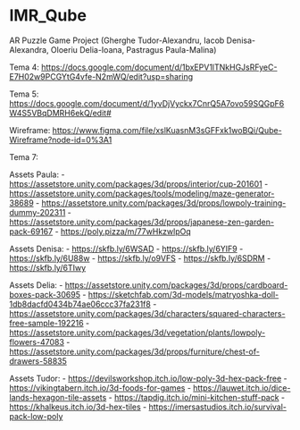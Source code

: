 # IMR_Qube
AR Puzzle Game Project (Gherghe Tudor-Alexandru, Iacob Denisa-Alexandra, Oloeriu Delia-Ioana, Pastragus Paula-Malina)

Tema 4: https://docs.google.com/document/d/1bxEPV1lTNkHGJsRFyeC-E7H02w9PCGYtG4vfe-N2mWQ/edit?usp=sharing

Tema 5: https://docs.google.com/document/d/1yvDjVyckx7CnrQ5A7ovo59SQGpF6W4S5VBqDMRH6ekQ/edit#

Wireframe: https://www.figma.com/file/xslKuasnM3sGFFxk1woBQi/Qube-Wireframe?node-id=0%3A1

Tema 7:

Assets Paula:
    - https://assetstore.unity.com/packages/3d/props/interior/cup-201601
    - https://assetstore.unity.com/packages/tools/modeling/maze-generator-38689
    - https://assetstore.unity.com/packages/3d/props/lowpoly-training-dummy-202311
    - https://assetstore.unity.com/packages/3d/props/japanese-zen-garden-pack-69167
    - https://poly.pizza/m/77wHkzwlpOq

Assets Denisa:
    - https://skfb.ly/6WSAD
    - https://skfb.ly/6YIF9
    - https://skfb.ly/6U88w
    - https://skfb.ly/o9VFS
    - https://skfb.ly/6SDRM
    - https://skfb.ly/6TIwy

Assets Delia:
    - https://assetstore.unity.com/packages/3d/props/cardboard-boxes-pack-30695
    - https://sketchfab.com/3d-models/matryoshka-doll-1db8dacfd0434b74ae06ccc37fa231f8
    - https://assetstore.unity.com/packages/3d/characters/squared-characters-free-sample-192216
    - https://assetstore.unity.com/packages/3d/vegetation/plants/lowpoly-flowers-47083
    - https://assetstore.unity.com/packages/3d/props/furniture/chest-of-drawers-58835

Assets Tudor:
    - https://devilsworkshop.itch.io/low-poly-3d-hex-pack-free
    - https://vikingtabern.itch.io/3d-foods-for-games
    - https://lauwet.itch.io/dice-lands-hexagon-tile-assets
    - https://tapdig.itch.io/mini-kitchen-stuff-pack
    - https://khalkeus.itch.io/3d-hex-tiles
    - https://imersastudios.itch.io/survival-pack-low-poly